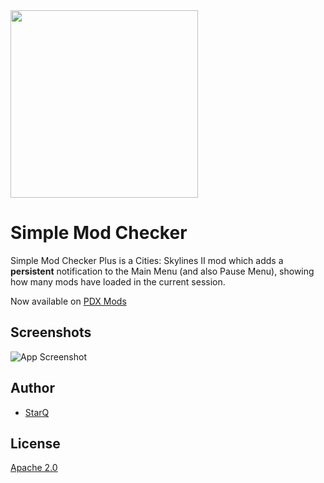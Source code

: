 
<img src="https://raw.githubusercontent.com/qstar-inc/cities2-SimpleModChecker/master/Properties/Thumbnail.png" width="300"/>

# Simple Mod Checker
Simple Mod Checker Plus is a Cities: Skylines II mod which adds a **persistent** notification to the Main Menu (and also Pause Menu), showing how many mods have loaded in the current session.

Now available on [PDX Mods](https://mods.paradoxplaza.com/mods/79186/Windows)

## Screenshots
![App Screenshot](https://raw.githubusercontent.com/qstar-inc/cities2-SimpleModChecker/master/Properties/Notification.jpg)


## Author
- [StarQ](https://www.github.com/qstar-inc)

## License
[Apache 2.0](#Apache-2.0-1-ov-file)